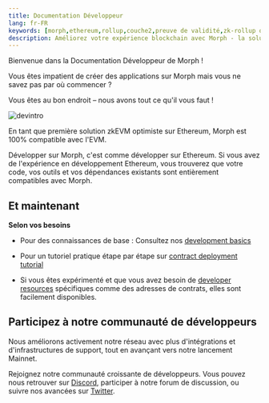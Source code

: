 ```yaml
---
title: Documentation Développeur
lang: fr-FR
keywords: [morph,ethereum,rollup,couche2,preuve de validité,zk-rollup optimiste]
description: Améliorez votre expérience blockchain avec Morph - la solution zk-rollup optimiste, sécurisée, décentralisée, économique et performante. Essayez-la maintenant !
---
```


Bienvenue dans la Documentation Développeur de Morph !

Vous êtes impatient de créer des applications sur Morph mais vous ne savez pas par où commencer ?

Vous êtes au bon endroit – nous avons tout ce qu'il vous faut !

![devintro](../../assets/docs/dev/devintro.png)

En tant que première solution zkEVM optimiste sur Ethereum, Morph est 100% compatible avec l'EVM.

Développer sur Morph, c'est comme développer sur Ethereum. Si vous avez de l'expérience en développement Ethereum, vous trouverez que votre code, vos outils et vos dépendances existants sont entièrement compatibles avec Morph.


## Et maintenant

**Selon vos besoins**

- Pour des connaissances de base : Consultez nos [development basics](../build-on-morph/build-on-morph/1-difference-between-morph-and-ethereum.md)
- Pour un tutoriel pratique étape par étape sur [contract deployment tutorial](../build-on-morph/code-examples/1-deploy-contract-on-morph.md)

- Si vous êtes expérimenté et que vous avez besoin de [developer resources](../build-on-morph/developer-resources/1-contracts.md) spécifiques comme des adresses de contrats, elles sont facilement disponibles.


## Participez à notre communauté de développeurs

Nous améliorons activement notre réseau avec plus d'intégrations et d'infrastructures de support, tout en avançant vers notre lancement Mainnet.


Rejoignez notre communauté croissante de développeurs. Vous pouvez nous retrouver sur [Discord](https://discord.com/invite/L2Morph), participer à notre forum de discussion, ou suivre nos avancées sur [Twitter](https://twitter.com/Morphl2).